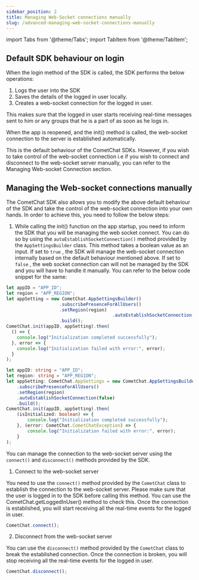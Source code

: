 ```yaml
---
sidebar_position: 2
title: Managing Web-Socket connections manually
slug: /advanced-managing-web-socket-connections-manually
---
```


import Tabs from '@theme/Tabs';
import TabItem from '@theme/TabItem';


## Default SDK behaviour on login

When the login method of the SDK is called, the SDK performs the below operations:

1. Logs the user into the SDK
2. Saves the details of the logged in user locally.
3. Creates a web-socket connection for the logged in user.

This makes sure that the logged in user starts receiving real-time messages sent to him or any groups that he is a part of as soon as he logs in.

When the app is reopened, and the init() method is called, the web-socket connection to the server is established automatically.

This is the default behaviour of the CometChat SDKs. However, if you wish to take control of the web-socket connection i.e if you wish to connect and disconnect to the web-socket server manually, you can refer to the Managing Web-socket Connection section.

## Managing the Web-socket connections manually

The CometChat SDK also allows you to modify the above default behaviour of the SDK and take the control of the web-socket connection into your own hands. In order to achieve this, you need to follow the below steps:

1. While calling the init() function on the app startup, you need to inform the SDK that you will be managing the web socket connect. You can do so by using the `autoEstablishSocketConnection()`  method provided by the `AppSettingsBuilder`  class. This method takes a boolean value as an input. If set to `true`  , the SDK will manage the web-socket connection internally based on the default behaviour mentioned above. If set to `false`  , the web socket connection can will not be managed by the SDK and you will have to handle it manually. You can refer to the below code snippet for the same:

<Tabs>
<TabItem value="1" label="Javascript">

```javascript
let appID = "APP_ID";
let region = "APP_REGION";
let appSetting = new CometChat.AppSettingsBuilder()
                    .subscribePresenceForAllUsers()
                    .setRegion(region)
										.autoEstablishSocketConnection(false)
                    .build();
CometChat.init(appID, appSetting).then(
  () => {
    console.log("Initialization completed successfully");
  }, error => {
    console.log("Initialization failed with error:", error);
  }
);
```

</TabItem>

<TabItem value="2" label="Typescript">

```typescript
let appID: string = "APP_ID";
let region: string = "APP_REGION";
let appSetting: CometChat.AppSettings = new CometChat.AppSettingsBuilder()
    .subscribePresenceForAllUsers()
    .setRegion(region)
    .autoEstablishSocketConnection(false)
    .build();
CometChat.init(appID, appSetting).then(
    (isInitialized: boolean) => {
        console.log("Initialization completed successfully");
    }, (error: CometChat.CometChatException) => {
        console.log("Initialization failed with error:", error);
    }
);
```

</TabItem>
</Tabs>



You can manage the connection to the web-socket server using the `connect()` and `disconnect()` methods provided by the SDK.

1. Connect to the web-socket server

You need to use the `connect()` method provided by the `CometChat` class to establish the connection to the web-socket server. Please make sure that the user is logged in to the SDK before calling this method. You can use the CometChat.getLoggedInUser() method to check this. Once the connection is established, you will start receiving all the real-time events for the logged in user.

<Tabs>
<TabItem value="1" label="Connect">

```javascript
CometChat.connect();
```

</TabItem>
</Tabs>



2. Disconnect from the web-socket server

You can use the `disconnect()` method provided by the `CometChat` class to break the established connection. Once the connection is broken, you will stop receiving all the real-time events for the logged in user.


<Tabs>
<TabItem value="1" label="Disconnect">

```javascript
CometChat.disconnect();
```

</TabItem>
</Tabs>


